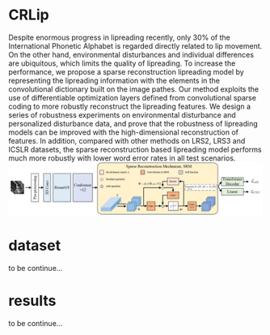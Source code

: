 # CRLip

Despite enormous progress in lipreading recently, only 30% of the International Phonetic Alphabet is regarded directly related to lip movement.   On the other hand, environmental disturbances and individual differences are ubiquitous, which limits the quality of lipreading. To increase the performance, we propose a sparse reconstruction lipreading model by representing the lipreading information with the elements in the convolutional dictionary built on the image pathes. Our method exploits the use of differentiable optimization layers defined from convolutional sparse coding to  more robustly reconstruct the lipreading features. We design a series of robustness experiments on environmental disturbance and personalized disturbance data, and prove that the robustness of lipreading models can be improved with the high-dimensional reconstruction of features. In addition, compared with other methods on LRS2, LRS3 and ICSLR datasets, the sparse reconstruction based lipreading model performs much more robustly with lower word error rates in all test scenarios.
<img src="https://github.com/Davispeech/CRLip/blob/main/files/model.jpg" width="1080px">




# dataset
to be continue...

# results
to be continue...



